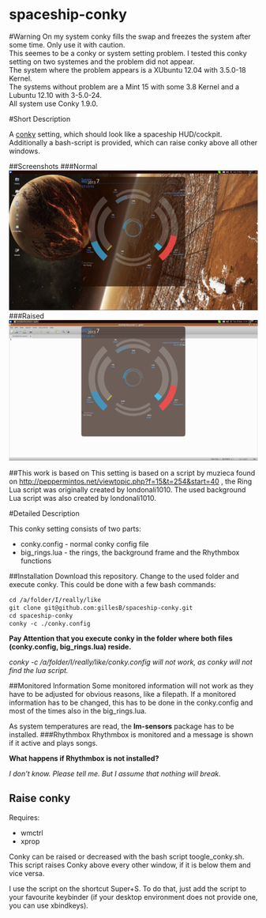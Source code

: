 spaceship-conky
==============

#Warning
On my system conky fills the swap and freezes the system after some time. Only use it with caution.  
This seemes to be a conky or system setting problem. I tested this conky setting on two systemes and
the problem did not appear.  
The system where the problem appears is a XUbuntu 12.04 with 3.5.0-18 Kernel.  
The systems without problem are a Mint 15 with some 3.8 Kernel and a Lubuntu 12.10 with 3-5.0-24.  
All system use Conky 1.9.0.

#Short Description

A [conky](http://conky.sourceforge.net/) setting, which should look like a spaceship HUD/cockpit.
Additionally a bash-script is provided, which can raise conky above all other windows.

##Screenshots
###Normal
![Spaceship Conky](/screenshots/spaceship-conky.png "Spaceship Conky")
###Raised
![Spaceship Conky](/screenshots/spaceship-conky_raised.png "Spaceship Conky")

##This work is based on
This setting is based on a script by muzieca found on http://peppermintos.net/viewtopic.php?f=15&t=254&start=40 ,
the Ring Lua script was originally created by londonali1010.
The used background Lua script was also created by londonali1010.

#Detailed Description

This conky setting consists of two parts:
* conky.config - normal conky config file
* big_rings.lua - the rings, the background frame and the Rhythmbox functions
 
##Installation
Download this repository. Change to the used folder and execute conky. This could be done with a few bash commands:
```
cd /a/folder/I/really/like
git clone git@github.com:gillesB/spaceship-conky.git
cd spaceship-conky
conky -c ./conky.config
```
**Pay Attention that you execute conky in the folder where both files (conky.config, big_rings.lua) reside.**

*conky -c /a/folder/I/really/like/conky.config will not work, as conky will not find the lua script.*

##Monitored Information
Some monitored information will not work as they have to be adjusted for obvious reasons, like a filepath. If a
monitored information has to be changed, this has to be done in the conky.config and most of the times
also in the big_rings.lua.

As system temperatures are read, the **lm-sensors** package has to be installed.
###Rhythmbox
Rhythmbox is monitored and a message is shown if it active and plays songs.

**What happens if Rhythmbox is not installed?**

*I don't know. Please tell me. But I assume that nothing will break.*

## Raise conky
Requires:
* wmctrl
* xprop

Conky can be raised or decreased with the bash script toogle_conky.sh. This script raises Conky above every other window,
if it is below them and vice versa.

I use the script on the shortcut Super+S. To do that, just add the script to your favourite keybinder
(if your desktop environment does not provide one, you can use xbindkeys).

